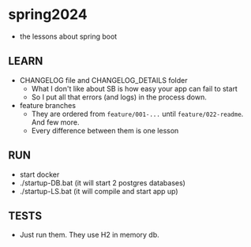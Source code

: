 # spring2024
* the lessons about spring boot

## LEARN
* CHANGELOG file and CHANGELOG_DETAILS folder
  * What I don't like about SB is how easy your app can fail to start
  * So I put all that errors (and logs) in the process down.
* feature branches
  * They are ordered from `feature/001-...` until `feature/022-readme`. And few more.  
  * Every difference between them is one lesson 

## RUN
* start docker
* ./startup-DB.bat (it will start 2 postgres databases)
* ./startup-LS.bat (it will compile and start app up)

## TESTS
* Just run them. They use H2 in memory db. 